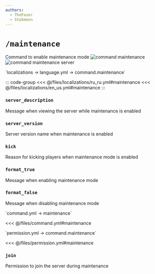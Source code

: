 ```yaml
---
authors:
  - TheFaser
  - Stokmenn
---
```


# `/maintenance`

Command to enable maintenance mode
![command maintenance](/commandmaintenance.png)
![command maintenance server](/commandmaintenanceserver.png)

[//]: # (localization)
<!--@include: @/parts/words.md#localization--> 
<!--@include: @/parts/words.md#path--> `localizations → language.yml → command.maintenance`

<!--@include: @/parts/words.md#default--> 

::: code-group
<<< @/files/localizations/ru_ru.yml#maintenance
<<< @/files/localizations/en_us.yml#maintenance
:::

### `server_description`

Message when viewing the server while maintenance is enabled

### `server_version`

Server version name when maintenance is enabled

### `kick`

Reason for kicking players when maintenance mode is enabled

### `format_true`

Message when enabling maintenance mode

### `format_false`

Message when disabling maintenance mode

[//]: # (command.yml)
<!--@include: @/parts/words.md#setting-->
<!--@include: @/parts/words.md#path--> `command.yml → maintenance`

<!--@include: @/parts/words.md#default-->
<<< @/files/command.yml#maintenance

<!--@include: @/parts/aliases.md-->
<!--@include: @/parts/destination.md-->
<!--@include: @/parts/cooldown.md-->
<!--@include: @/parts/sound.md-->

[//]: # (permission.yml)
<!--@include: @/parts/words.md#permission-->
<!--@include: @/parts/words.md#path--> `permission.yml → command.maintenance`

<!--@include: @/parts/words.md#default-->
<<< @/files/permission.yml#maintenance

<!--@include: @/parts/permission/permissionTier3.md-->

### `join`

Permission to join the server during maintenance

<!--@include: @/parts/permission/cooldown.md-->
<!--@include: @/parts/permission/sound.md-->